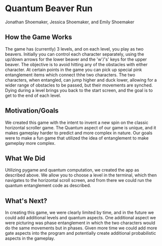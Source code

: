 # Quantum Beaver Run
Jonathan Shoemaker, Jessica Shoemaker, and Emily Shoemaker
## How the Game Works
The game has (currently) 3 levels, and on each level, you play as two beavers. Initially you can control each character separately, using the up/down arrows for the lower beaver and the 'w'/'s' keys for the upper beaver. The objective is to avoid hitting any of the obstacles with either character. At certain points in the game you can pick up special pink entanglement items which connect thhe two characters. The two characters, when entangled, can jump higher and duck lower, allowing for a wider range of obstacles to be passed, but their movements are synched. Dying during a level brings you back to the start screen, and the goal is to get to the end of each level.
## Motivation/Goals
We created this game with the intent to invent a new spin on the classic horizontal scroller game. The Quantum aspect of our game is unique, and it makes gameplay harder to predict and more complex in nature. Our goals were to make a fun game that utilized the idea of entanglement to make gameplay more complex.
## What We Did
Utilizing pygame and quantum computation, we created the app as described above. We allow you to choose a level in the terminal, which then navigates to the horizontal scroll screen, and from there we could run the quantum entanglement code as described. 
## What's Next?
In creating this game, we were clearly limited by time, and in the future we could add additional levels and quantum aspects. One additional aspect we were picturing was phase entanglement in which the two characters would do the same movements but in phases. Given more time we could add more gate aspects into the program and potentially create additional probabilistic aspects in the gameplay. 
